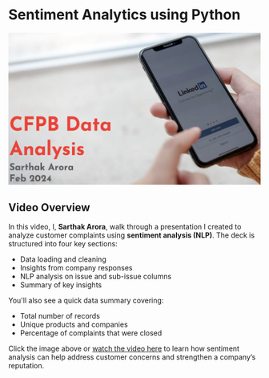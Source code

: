 # Sentiment Analytics using Python

![Cover Slide](cover.png)

## Video Overview

In this video, I, **Sarthak Arora**, walk through a presentation I created to analyze customer complaints using **sentiment analysis (NLP)**. The deck is structured into four key sections:

- Data loading and cleaning  
- Insights from company responses  
- NLP analysis on issue and sub-issue columns  
- Summary of key insights  

You'll also see a quick data summary covering:
- Total number of records
- Unique products and companies
- Percentage of complaints that were closed

Click the image above or [watch the video here](https://www.loom.com/share/3bd0fad270004b1299afe312d9058812) to learn how sentiment analysis can help address customer concerns and strengthen a company’s reputation.
